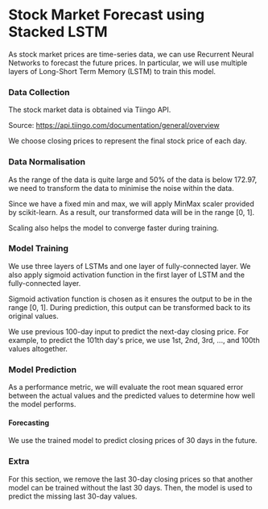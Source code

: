 # Stock Market Forecast using Stacked LSTM

As stock market prices are time-series data, we can use Recurrent Neural Networks to forecast the future prices. In particular, we will use multiple layers of Long-Short Term Memory (LSTM) to train this model.

### Data Collection

The stock market data is obtained via Tiingo API.

Source: https://api.tiingo.com/documentation/general/overview

We choose closing prices to represent the final stock price of each day.

### Data Normalisation

As the range of the data is quite large and 50% of the data is below 172.97, we need to transform the data to minimise the noise within the data.

Since we have a fixed min and max, we will apply MinMax scaler provided by scikit-learn. As a result, our transformed data will be in the range [0, 1].

Scaling also helps the model to converge faster during training.

### Model Training

We use three layers of LSTMs and one layer of fully-connected layer. We also apply sigmoid activation function in the first layer of LSTM and the fully-connected layer.

Sigmoid activation function is chosen as it ensures the output to be in the range [0, 1]. During prediction, this output can be transformed back to its original values.

We use previous 100-day input to predict the next-day closing price. For example, to predict the 101th day's price, we use 1st, 2nd, 3rd, ..., and 100th values altogether.

### Model Prediction

As a performance metric, we will evaluate the root mean squared error between the actual values and the predicted values to determine how well the model performs.

#### Forecasting

We use the trained model to predict closing prices of 30 days in the future.

### Extra

For this section, we remove the last 30-day closing prices so that another model can be trained without the last 30 days. Then, the model is used to predict the missing last 30-day values.
